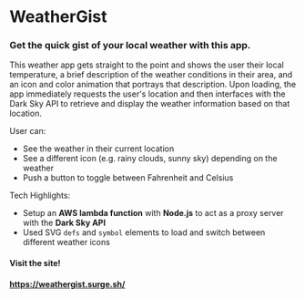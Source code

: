 # WeatherGist
### Get the quick gist of your local weather with this app.

This weather app gets straight to the point and shows the user their local temperature, a brief description of the weather conditions in their area, and an icon and color animation that portrays that description. Upon loading, the app immediately requests the user's location and then interfaces with the Dark Sky API to retrieve and display the weather information based on that location.

User can:

* See the weather in their current location
* See a different icon (e.g. rainy clouds, sunny sky) depending on the weather
* Push a button to toggle between Fahrenheit and Celsius

Tech Highlights:

* Setup an **AWS lambda function** with **Node.js** to act as a proxy server with the **Dark Sky API**
* Used SVG `defs` and `symbol` elements to load and switch between different weather icons

#### Visit the site!
#### https://weathergist.surge.sh/
